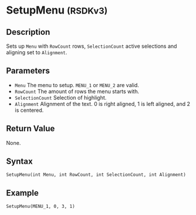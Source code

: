 # SetupMenu <small>(RSDKv3)</small>

## Description
Sets up `Menu` with `RowCount` rows, `SelectionCount` active selections and aligning set to `Alignment`.

## Parameters
- `Menu`
The menu to setup. `MENU_1` or `MENU_2` are valid.
- `RowCount`
The amount of rows the menu starts with.
- `SelectionCount`
Selection of highlight.
- `Alignment`
Alignment of the text. 0 is right aligned, 1 is left aligned, and 2 is centered.

## Return Value
None.

## Syntax
```
SetupMenu(int Menu, int RowCount, int SelectionCount, int Alignment)
```

## Example
```
SetupMenu(MENU_1, 0, 3, 1)
```